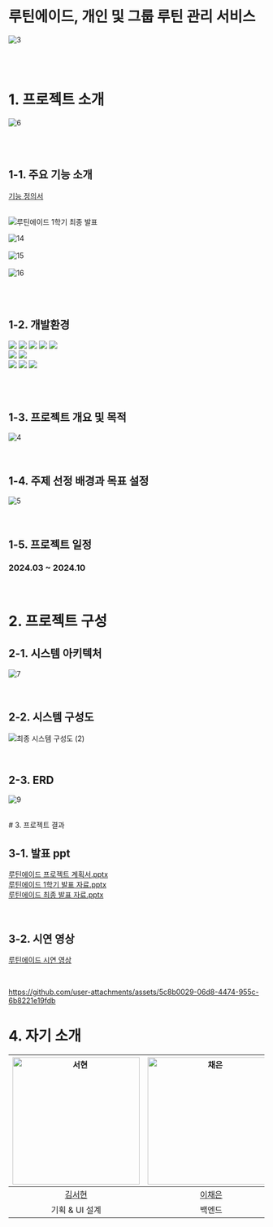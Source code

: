 # 루틴에이드, 개인 및 그룹 루틴 관리 서비스
![3](https://github.com/user-attachments/assets/9189ae11-fd2a-4f09-acb6-291c2834bbe8)
<br><br>

<br>

# 1. 프로젝트 소개
![6](https://github.com/user-attachments/assets/36d4b010-8721-4882-9f41-427544fea365)
<br><br>


<br>

## 1-1. 주요 기능 소개

[기능 정의서](https://docs.google.com/spreadsheets/d/1TlSROv1-MPHrnolNuq4_emAHv3lbYUyuy2SjSVsMH-U/edit?gid=0#gid=0)
<br><br>

![루틴에이드 1학기 최종 발표](https://github.com/user-attachments/assets/07f62718-cee4-40d3-9fe9-c8630c147f12)

![14](https://github.com/user-attachments/assets/d5f9c816-86a8-47da-a99a-5d5cadf33775) <br><br>
![15](https://github.com/user-attachments/assets/6e500e6e-e91d-4dbd-99bb-df678a6c2a43) <br><br>
![16](https://github.com/user-attachments/assets/06d8c90c-5478-484a-9ca5-d126f6f469da) <br><br>

<br>

## 1-2. 개발환경
<img src="https://img.shields.io/badge/java 17-007396?style=for-the-badge&logo=java&logoColor=white"> <img src="https://img.shields.io/badge/spring-6DB33F?style=for-the-badge&logo=spring&logoColor=white"> <img src="https://img.shields.io/badge/mysql-4479A1?style=for-the-badge&logo=mysql&logoColor=white"> <img src="https://img.shields.io/badge/AWS-%23FF9900.svg?style=for-the-badge&logo=amazon-aws&logoColor=white"> <img src="https://img.shields.io/badge/docker-%230db7ed.svg?style=for-the-badge&logo=docker&logoColor=white"><br>
<img src="https://img.shields.io/badge/dart-0175C2?style=for-the-badge&logo=dart&logoColor=white"/> <img src="https://img.shields.io/badge/flutter-02569B?style=for-the-badge&logo=flutter&logoColor=white"/> <br>
<img src="https://img.shields.io/badge/figma-F24E1E?style=for-the-badge&logo=figma&logoColor=white"/> <img src="https://img.shields.io/badge/github-181717?style=for-the-badge&logo=github&logoColor=white"/> <img src="https://img.shields.io/badge/notion-white?style=for-the-badge&logo=notion&logoColor=181717"/>

<br>
<br>


## 1-3. 프로젝트 개요 및 목적
![4](https://github.com/user-attachments/assets/693c0b8b-ba7e-4944-ac4c-4768aff8c00b)

<br>


## 1-4. 주제 선정 배경과 목표 설정
![5](https://github.com/user-attachments/assets/49883435-d67f-47db-a6e1-c3de95244885)

<br>

## 1-5. 프로젝트 일정
### 2024.03 ~ 2024.10 

<br>


# 2. 프로젝트 구성
## 2-1. 시스템 아키텍처
![7](https://github.com/user-attachments/assets/7d1ddbd9-9201-4cfc-91a5-a01cee350979)

<br>

## 2-2.  시스템 구성도
![최종 시스템 구성도 (2)](https://github.com/user-attachments/assets/24fd223c-4051-40fd-bb5d-660ba9390290)

<br>

## 2-3. ERD
![9](https://github.com/user-attachments/assets/9293c886-a5b8-4707-b8fb-98b92e317b24)

<br>
# 3. 프로젝트 결과

## 3-1. 발표 ppt
[루틴에이드 프로젝트 계획서.pptx](https://github.com/user-attachments/files/17792055/default.pptx) <br>
[루틴에이드 1학기 발표 자료.pptx](https://github.com/user-attachments/files/15935400/1.pptx) <br>
[루틴에이드 최종 발표 자료.pptx](https://github.com/user-attachments/files/17737300/ACE_.pptx)

<br>

## 3-2. 시연 영상
[루틴에이드 시연 영상](https://www.youtube.com/watch?v=O76uwMt1_LQ&t=1s)

<br>

https://github.com/user-attachments/assets/5c8b0029-06d8-4474-955c-6b8221e19fdb


# 4. 자기 소개

| <img width="250px" alt="서현" src="https://avatars.githubusercontent.com/u/118911251?v=4"> | <img width="250px" alt="채은" src="https://avatars.githubusercontent.com/u/109871579?v=4"> | <img width="250px" alt="가은" src="https://avatars.githubusercontent.com/u/127672696?v=4">  | <img width="250px" alt="윤정" src="https://avatars.githubusercontent.com/u/129257050?v=4"> |
|:----------------------------------------------------------------------------------------:|:-----------:|:------------------------------------:|:----------------------------------------------------------------------------------------:|
|                           [김서현](https://github.com/khoikangim)                           |     [이채은](https://github.com/ChaeAg)     | [박가은](https://github.com/gaeunpark7) |                           [이윤정](https://github.com/yjlee0321)                            |
|                                        기획 & UI 설계                                        |     백엔드     |                프론트엔드                 |                                          프론트엔드                                           |


